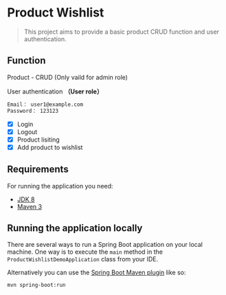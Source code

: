 # Product Wishlist

> This project aims to provide a basic product CRUD function and user authentication.



## Function

Product - CRUD (Only vaild for admin role)

User authentication **（User role）**

```bash
Email： user1@example.com
Password： 123123
```

- [x] Login
- [x] Logout
- [x] Product lisiting
- [x] Add product to wishlist

## Requirements

For running the application you need:

- [JDK 8](http://www.oracle.com/technetwork/java/javase/downloads/jdk8-downloads-2133151.html)
- [Maven 3](https://maven.apache.org)

## Running the application locally

There are several ways to run a Spring Boot application on your local machine. One way is to execute the `main` method in the `ProductWishlistDemoApplication` class from your IDE.

Alternatively you can use the [Spring Boot Maven plugin](https://docs.spring.io/spring-boot/docs/current/reference/html/build-tool-plugins-maven-plugin.html) like so:

```shell
mvn spring-boot:run
```
